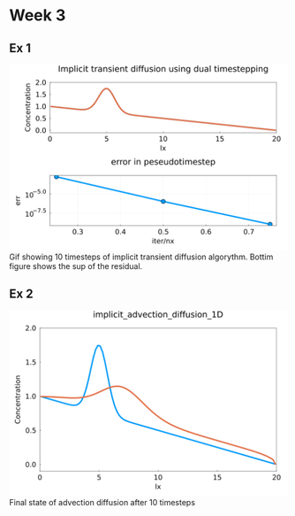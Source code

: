 # Week 3
## Ex 1
![ex1](figs/l3e1.gif)
Gif showing 10 timesteps of implicit transient diffusion algorythm. Bottim figure shows the sup of the residual.
## Ex 2
![ex1](figs/l3e2.png)
Final state of advection diffusion after 10 timesteps